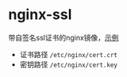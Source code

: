 # nginx-ssl
带自签名ssl证书的nginx镜像，[示例](https://github.com/Sierting/nginx-ssl/blob/main/example-site.conf)

* 证书路径 ` /etc/nginx/cert.crt `
* 密钥路径 ` /etc/nginx/cert.key `
